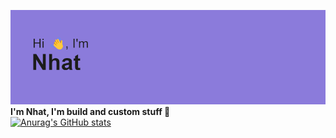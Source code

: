 ![Header image](./header.png)
<br>
**I'm Nhat, I'm build and custom stuff 🎨**
<br>
[![Anurag's GitHub stats](https://github-readme-stats.vercel.app/api?username=Fleeforezz&show_icons=true&theme=nightowl)](https://github.com/anuraghazra/github-readme-stats)